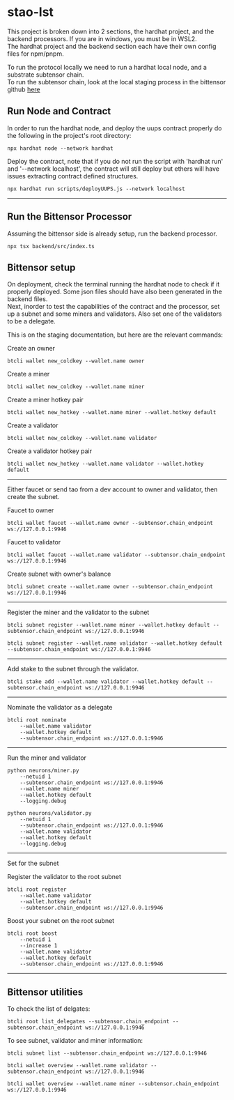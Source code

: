 # stao-lst

This project is broken down into 2 sections, the hardhat project, and the backend processors. If you are in windows, you must be in WSL2.  
The hardhat project and the backend section each have their own config files for npm/pnpm.

To run the protocol locally we need to run a hardhat local node, and a substrate subtensor chain.  
To run the subtensor chain, look at the local staging process in the bittensor github [here](https://github.com/opentensor/bittensor-subnet-template/blob/main/docs/running_on_staging.md)  

## Run Node and Contract
In order to run the hardhat node, and deploy the uups contract properly do the following in the project's root directory:

```shell
npx hardhat node --network hardhat
```

Deploy the contract, note that if you do not run the script with 'hardhat run' and '--network localhost', the contract will still deploy but ethers will have issues extracting contract defined structures.
```shell
npx hardhat run scripts/deployUUPS.js --network localhost
```
---

## Run the Bittensor Processor
Assuming the bittensor side is already setup, run the backend processor.

```shell
npx tsx backend/src/index.ts
```

## Bittensor setup
On deployment, check the terminal running the hardhat node to check if it properly deployed. Some json files should have also been generated in the backend files.  
Next, inorder to test the capabilities of the contract and the processor, set up a subnet and some miners and validators. Also set one of the validators to be a delegate.  

This is on the staging documentation, but here are the relevant commands:


Create an owner
```shell
btcli wallet new_coldkey --wallet.name owner
```

Create a miner
```shell
btcli wallet new_coldkey --wallet.name miner
```

Create a miner hotkey pair
```shell
btcli wallet new_hotkey --wallet.name miner --wallet.hotkey default
```

Create a validator
```shell
btcli wallet new_coldkey --wallet.name validator
```

Create a validator hotkey pair
```shell
btcli wallet new_hotkey --wallet.name validator --wallet.hotkey default
```
---

Either faucet or send tao from a dev account to owner and validator, then create the subnet.

Faucet to owner
```shell
btcli wallet faucet --wallet.name owner --subtensor.chain_endpoint ws://127.0.0.1:9946
```

Faucet to validator
```shell
btcli wallet faucet --wallet.name validator --subtensor.chain_endpoint ws://127.0.0.1:9946
```

Create subnet with owner's balance
```shell
btcli subnet create --wallet.name owner --subtensor.chain_endpoint ws://127.0.0.1:9946 
```
---

Register the miner and the validator to the subnet

```shell
btcli subnet register --wallet.name miner --wallet.hotkey default --subtensor.chain_endpoint ws://127.0.0.1:9946
```

```shell
btcli subnet register --wallet.name validator --wallet.hotkey default --subtensor.chain_endpoint ws://127.0.0.1:9946
```
---

Add stake to the subnet through the validator.

```shell
btcli stake add --wallet.name validator --wallet.hotkey default --subtensor.chain_endpoint ws://127.0.0.1:9946
```
---

Nominate the validator as a delegate

```shell
btcli root nominate
    --wallet.name validator
    --wallet.hotkey default
    --subtensor.chain_endpoint ws://127.0.0.1:9946
```
---

Run the miner and validator

```shell
python neurons/miner.py 
    --netuid 1 
    --subtensor.chain_endpoint ws://127.0.0.1:9946 
    --wallet.name miner
    --wallet.hotkey default
    --logging.debug
```

```shell
python neurons/validator.py
    --netuid 1
    --subtensor.chain_endpoint ws://127.0.0.1:9946
    --wallet.name validator
    --wallet.hotkey default
    --logging.debug
```
---

Set   for the subnet

Register the validator to the root subnet
```shell
btcli root register
    --wallet.name validator
    --wallet.hotkey default
    --subtensor.chain_endpoint ws://127.0.0.1:9946
```

Boost your subnet on the root subnet
```shell
btcli root boost
    --netuid 1
    --increase 1
    --wallet.name validator
    --wallet.hotkey default
    --subtensor.chain_endpoint ws://127.0.0.1:9946
```
---

## Bittensor utilities
To check the list of delgates:

```shell
btcli root list_delegates --subtensor.chain_endpoint --subtensor.chain_endpoint ws://127.0.0.1:9946
```

To see subnet, validator and miner information:

```shell
btcli subnet list --subtensor.chain_endpoint ws://127.0.0.1:9946
```

```shell
btcli wallet overview --wallet.name validator --subtensor.chain_endpoint ws://127.0.0.1:9946
```

```shell
btcli wallet overview --wallet.name miner --subtensor.chain_endpoint ws://127.0.0.1:9946
```

